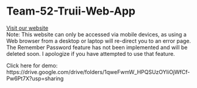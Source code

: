 # Team-52-Truii-Web-App
<a href="https://team52truii.heliohost.org">Visit our website</a><br />
Note: This website can only be accessed via mobile devices, as using a Web browser from a desktop or laptop will re-direct you to an error page. The Remember Password feature has not been implemented and will be deleted soon. I apologize if you have attempted to use that feature. 
<p>Click here for demo: https://drive.google.com/drive/folders/1qweFwmW_HPQSUzOYIiOjWfCf-Pw6Pt7X?usp=sharing</p>
